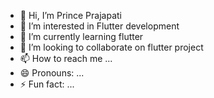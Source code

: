 - 👋 Hi, I’m Prince Prajapati 
- 👀 I’m interested in Flutter development 
- 🌱 I’m currently learning flutter 
- 💞️ I’m looking to collaborate on flutter project 
- 📫 How to reach me ...
- 😄 Pronouns: ...
- ⚡ Fun fact: ...

<!---
p-prince-n/p-prince-n is a ✨ special ✨ repository because its `README.md` (this file) appears on your GitHub profile.
You can click the Preview link to take a look at your changes.
--->

